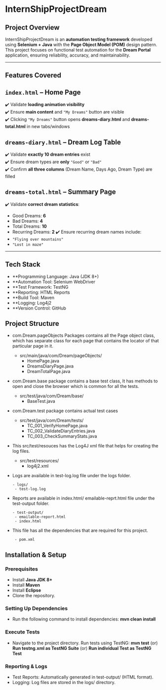 # InternShipProjectDream

## Project Overview
InternShipProjectDream is an **automation testing framework** developed using **Selenium + Java** with the **Page Object Model (POM)** design pattern. This project focuses on functional test automation for the **Dream Portal** application, ensuring reliability, accuracy, and maintainability.

-------------------------------------------------
## Features Covered
## `index.html` – **Home Page**
✔️ Validate **loading animation visibility**  
✔️ Ensure **main content** and `"My Dreams"` button are visible  
✔️ Clicking `"My Dreams"` button opens **dreams-diary.html** and **dreams-total.html** in new tabs/windows  

## `dreams-diary.html` – **Dream Log Table**
✔️ Validate **exactly 10 dream entries** exist  
✔️ Ensure dream types are **only** `"Good"` or `"Bad"`  
✔️ Confirm **all three columns** (Dream Name, Days Ago, Dream Type) are filled  

## `dreams-total.html` – **Summary Page**
✔️ Validate **correct dream statistics**:
   - Good Dreams: **6**
   - Bad Dreams: **4**
   - Total Dreams: **10**
   - Recurring Dreams: **2**
✔️ Ensure recurring dream names include:
   - `"Flying over mountains"`
   - `"Lost in maze"`

------------------------------------------------

## Tech Stack
- **Programming Language: Java (JDK 8+)
- **Automation Tool: Selenium WebDriver
- **Test Framework: TestNG
- **Reporting: HTML Reports
- **Build Tool: Maven
- **Logging: Log4j2
- **Version Control: GitHub

## Project Structure

- com.Dream.pageObjects Packages contains all the Page object class, which has separate class for each page that contains the locator of that particular page in it.

    - src/main/java/com/Dream/pageObjects/ 
      - HomePage.java 
      - DreamsDiaryPage.java
      - DreamTotalPage.java
    
- com.Dream.base package contains a base test class, It has methods to open and close the browser which is common for all the tests.
     
    - src/test/java/com/Dream/base/ 
        - BaseTest.java 
     
- com.Dream.test package contains actual test cases

     - src/test/java/com/Dream/tests/ 
        - TC_001_VerifyHomePage.java 
        - TC_002_ValidateDiaryEntries.java 
        - TC_003_CheckSummaryStats.java 
     
- This src/test/resouces has the Log4J xml file that helps for creating the log files.

     - src/test/resources/
        - log4j2.xml 
     
- Logs are available in test-log.log file under the logs folder. 
      
      - logs/
       - test-log.log
     
- Reports are available in index.html/ emailable-reprt.html  file under the test-output folder. 

      - test-output/ 
       - emailable-report.html 
       - index.html 
 
- This file has all the dependencies that are required for this project. 
   
       - pom.xml 
 
     
 
## Installation & Setup

### **Prerequisites**
- Install **Java JDK 8+**
- Install **Maven**
- Install **Eclipse**
- Clone the repository.

### **Setting Up Dependencies**
- Run the following command to install dependencies: **mvn clean install**

### **Execute Tests**
- Navigate to the project directory.
   Run tests using TestNG: **mvn test** (or) **Run testng.xml as TestNG Suite** (or) **Run individual Test as TestNG Test**

### **Reporting & Logs**
- Test Reports: Automatically generated in test-output/ (HTML format).
- Logging: Log files are stored in the logs/ directory.
 